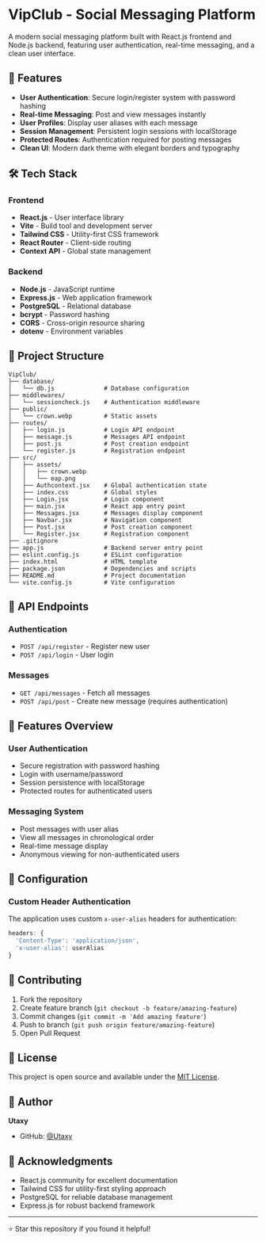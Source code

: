 # VipClub - Social Messaging Platform

A modern social messaging platform built with React.js frontend and Node.js backend, featuring user authentication, real-time messaging, and a clean user interface.

## 🚀 Features

- **User Authentication**: Secure login/register system with password hashing
- **Real-time Messaging**: Post and view messages instantly
- **User Profiles**: Display user aliases with each message
- **Session Management**: Persistent login sessions with localStorage
- **Protected Routes**: Authentication required for posting messages
- **Clean UI**: Modern dark theme with elegant borders and typography

## 🛠️ Tech Stack

### Frontend
- **React.js** - User interface library
- **Vite** - Build tool and development server
- **Tailwind CSS** - Utility-first CSS framework
- **React Router** - Client-side routing
- **Context API** - Global state management

### Backend
- **Node.js** - JavaScript runtime
- **Express.js** - Web application framework
- **PostgreSQL** - Relational database
- **bcrypt** - Password hashing
- **CORS** - Cross-origin resource sharing
- **dotenv** - Environment variables

## 📁 Project Structure

```
VipClub/
├── database/
│   └── db.js              # Database configuration
├── middlewares/
│   └── sessioncheck.js    # Authentication middleware
├── public/
│   └── crown.webp         # Static assets
├── routes/
│   ├── login.js           # Login API endpoint
│   ├── message.js         # Messages API endpoint
│   ├── post.js            # Post creation endpoint
│   └── register.js        # Registration endpoint
├── src/
│   ├── assets/
│   │   ├── crown.webp
│   │   └── eap.png
│   ├── Authcontext.jsx    # Global authentication state
│   ├── index.css          # Global styles
│   ├── Login.jsx          # Login component
│   ├── main.jsx           # React app entry point
│   ├── Messages.jsx       # Messages display component
│   ├── Navbar.jsx         # Navigation component
│   ├── Post.jsx           # Post creation component
│   └── Register.jsx       # Registration component
├── .gitignore
├── app.js                 # Backend server entry point
├── eslint.config.js       # ESLint configuration
├── index.html             # HTML template
├── package.json           # Dependencies and scripts
├── README.md              # Project documentation
└── vite.config.js         # Vite configuration
```

## 🔗 API Endpoints

### Authentication
- `POST /api/register` - Register new user
- `POST /api/login` - User login

### Messages
- `GET /api/messages` - Fetch all messages
- `POST /api/post` - Create new message (requires authentication)

## 🎨 Features Overview

### User Authentication
- Secure registration with password hashing
- Login with username/password
- Session persistence with localStorage
- Protected routes for authenticated users

### Messaging System
- Post messages with user alias
- View all messages in chronological order
- Real-time message display
- Anonymous viewing for non-authenticated users

## 🔧 Configuration

### Custom Header Authentication
The application uses custom `x-user-alias` headers for authentication:

```javascript
headers: {
  'Content-Type': 'application/json',
  'x-user-alias': userAlias
}
```

## 🤝 Contributing

1. Fork the repository
2. Create feature branch (`git checkout -b feature/amazing-feature`)
3. Commit changes (`git commit -m 'Add amazing feature'`)
4. Push to branch (`git push origin feature/amazing-feature`)
5. Open Pull Request

## 📝 License

This project is open source and available under the [MIT License](LICENSE).

## 👤 Author

**Utaxy**
- GitHub: [@Utaxy](https://github.com/Utaxy)

## 🙏 Acknowledgments

- React.js community for excellent documentation
- Tailwind CSS for utility-first styling approach
- PostgreSQL for reliable database management
- Express.js for robust backend framework

---

⭐ Star this repository if you found it helpful!